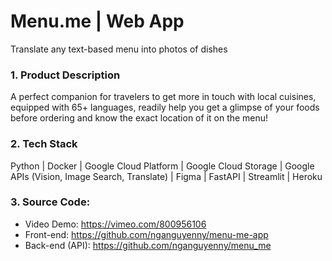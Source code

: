# **Menu.me** | Web App
Translate any text-based menu into photos of dishes

### 1. Product Description
A perfect companion for travelers to get more in touch with local cuisines, equipped with 65+ languages, readily help you get a glimpse of your foods before ordering and know the exact location of it on the menu!

### 2. Tech Stack
Python | Docker | Google Cloud Platform | Google Cloud Storage | Google APIs (Vision, Image Search, Translate) | Figma | FastAPI | Streamlit | Heroku

### 3. Source Code:
- Video Demo: https://vimeo.com/800956106
- Front-end: https://github.com/nganguyenny/menu-me-app      
- Back-end (API): https://github.com/nganguyenny/menu_me

